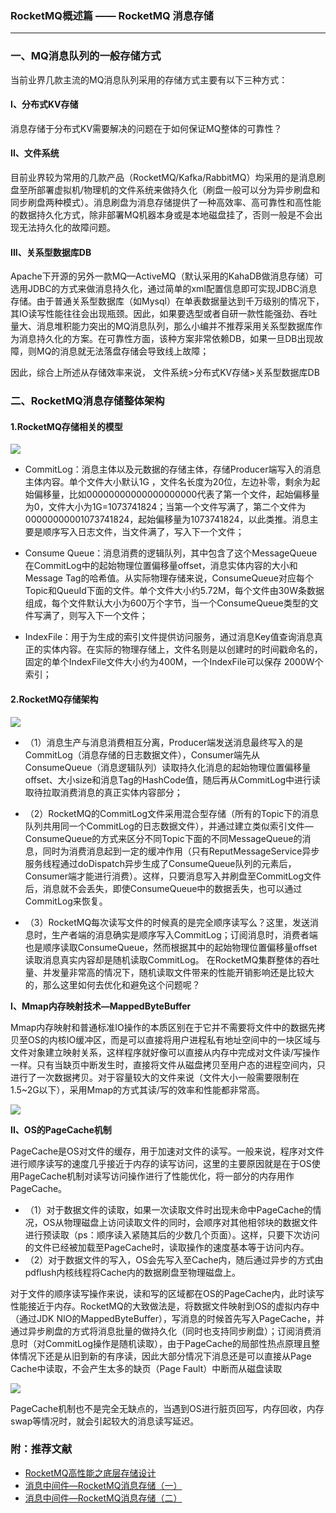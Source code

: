 ### RocketMQ概述篇 —— RocketMQ 消息存储 ###
***

### 一、MQ消息队列的一般存储方式 ###

当前业界几款主流的MQ消息队列采用的存储方式主要有以下三种方式：

#### I、分布式KV存储 ####

消息存储于分布式KV需要解决的问题在于如何保证MQ整体的可靠性？


#### II、文件系统 ####

目前业界较为常用的几款产品（RocketMQ/Kafka/RabbitMQ）均采用的是消息刷盘至所部署虚拟机/物理机的文件系统来做持久化（刷盘一般可以分为异步刷盘和同步刷盘两种模式）。消息刷盘为消息存储提供了一种高效率、高可靠性和高性能的数据持久化方式，除非部署MQ机器本身或是本地磁盘挂了，否则一般是不会出现无法持久化的故障问题。

#### III、关系型数据库DB ####

Apache下开源的另外一款MQ—ActiveMQ（默认采用的KahaDB做消息存储）可选用JDBC的方式来做消息持久化，通过简单的xml配置信息即可实现JDBC消息存储。由于普通关系型数据库（如Mysql）在单表数据量达到千万级别的情况下，其IO读写性能往往会出现瓶颈。因此，如果要选型或者自研一款性能强劲、吞吐量大、消息堆积能力突出的MQ消息队列，那么小编并不推荐采用关系型数据库作为消息持久化的方案。在可靠性方面，该种方案非常依赖DB，如果一旦DB出现故障，则MQ的消息就无法落盘存储会导致线上故障；

因此，综合上所述从存储效率来说， 文件系统>分布式KV存储>关系型数据库DB


### 二、RocketMQ消息存储整体架构 ###


#### 1.RocketMQ存储相关的模型 ####

![](https://i.imgur.com/5UW7qoj.png)


- CommitLog：消息主体以及元数据的存储主体，存储Producer端写入的消息主体内容。单个文件大小默认1G ，文件名长度为20位，左边补零，剩余为起始偏移量，比如00000000000000000000代表了第一个文件，起始偏移量为0，文件大小为1G=1073741824；当第一个文件写满了，第二个文件为00000000001073741824，起始偏移量为1073741824，以此类推。消息主要是顺序写入日志文件，当文件满了，写入下一个文件；


- Consume Queue：消息消费的逻辑队列，其中包含了这个MessageQueue在CommitLog中的起始物理位置偏移量offset，消息实体内容的大小和Message Tag的哈希值。从实际物理存储来说，ConsumeQueue对应每个Topic和QueuId下面的文件。单个文件大小约5.72M，每个文件由30W条数据组成，每个文件默认大小为600万个字节，当一个ConsumeQueue类型的文件写满了，则写入下一个文件；


- IndexFile：用于为生成的索引文件提供访问服务，通过消息Key值查询消息真正的实体内容。在实际的物理存储上，文件名则是以创建时的时间戳命名的，固定的单个IndexFile文件大小约为400M，一个IndexFile可以保存 2000W个索引；


#### 2.RocketMQ存储架构 ####


![](https://i.imgur.com/CRLAQ8e.png)



- （1）消息生产与消息消费相互分离，Producer端发送消息最终写入的是CommitLog（消息存储的日志数据文件），Consumer端先从ConsumeQueue（消息逻辑队列）读取持久化消息的起始物理位置偏移量offset、大小size和消息Tag的HashCode值，随后再从CommitLog中进行读取待拉取消费消息的真正实体内容部分；


- （2）RocketMQ的CommitLog文件采用混合型存储（所有的Topic下的消息队列共用同一个CommitLog的日志数据文件），并通过建立类似索引文件—ConsumeQueue的方式来区分不同Topic下面的不同MessageQueue的消息，同时为消费消息起到一定的缓冲作用（只有ReputMessageService异步服务线程通过doDispatch异步生成了ConsumeQueue队列的元素后，Consumer端才能进行消费）。这样，只要消息写入并刷盘至CommitLog文件后，消息就不会丢失，即使ConsumeQueue中的数据丢失，也可以通过CommitLog来恢复。


- （3）RocketMQ每次读写文件的时候真的是完全顺序读写么？这里，发送消息时，生产者端的消息确实是顺序写入CommitLog；订阅消息时，消费者端也是顺序读取ConsumeQueue，然而根据其中的起始物理位置偏移量offset读取消息真实内容却是随机读取CommitLog。 在RocketMQ集群整体的吞吐量、并发量非常高的情况下，随机读取文件带来的性能开销影响还是比较大的，那么这里如何去优化和避免这个问题呢？


**I、Mmap内存映射技术—MappedByteBuffer**

Mmap内存映射和普通标准IO操作的本质区别在于它并不需要将文件中的数据先拷贝至OS的内核IO缓冲区，而是可以直接将用户进程私有地址空间中的一块区域与文件对象建立映射关系，这样程序就好像可以直接从内存中完成对文件读/写操作一样。只有当缺页中断发生时，直接将文件从磁盘拷贝至用户态的进程空间内，只进行了一次数据拷贝。对于容量较大的文件来说（文件大小一般需要限制在1.5~2G以下），采用Mmap的方式其读/写的效率和性能都非常高。

![](https://mmbiz.qpic.cn/mmbiz_png/AtZHGo2bvzKJ66ic95yndHEyPjrntbUKDcScf3IGG13djUPVCMoALuKYIlo4eXpbX4uc9eibwQWjPvtZY0DUYmcQ/640?wx_fmt=png&tp=webp&wxfrom=5&wx_lazy=1&wx_co=1)






**II、OS的PageCache机制**

PageCache是OS对文件的缓存，用于加速对文件的读写。一般来说，程序对文件进行顺序读写的速度几乎接近于内存的读写访问，这里的主要原因就是在于OS使用PageCache机制对读写访问操作进行了性能优化，将一部分的内存用作PageCache。


- （1）对于数据文件的读取，如果一次读取文件时出现未命中PageCache的情况，OS从物理磁盘上访问读取文件的同时，会顺序对其他相邻块的数据文件进行预读取（ps：顺序读入紧随其后的少数几个页面）。这样，只要下次访问的文件已经被加载至PageCache时，读取操作的速度基本等于访问内存。
- （2）对于数据文件的写入，OS会先写入至Cache内，随后通过异步的方式由pdflush内核线程将Cache内的数据刷盘至物理磁盘上。



对于文件的顺序读写操作来说，读和写的区域都在OS的PageCache内，此时读写性能接近于内存。RocketMQ的大致做法是，将数据文件映射到OS的虚拟内存中（通过JDK NIO的MappedByteBuffer），写消息的时候首先写入PageCache，并通过异步刷盘的方式将消息批量的做持久化（同时也支持同步刷盘）；订阅消费消息时（对CommitLog操作是随机读取），由于PageCache的局部性热点原理且整体情况下还是从旧到新的有序读，因此大部分情况下消息还是可以直接从Page Cache中读取，不会产生太多的缺页（Page Fault）中断而从磁盘读取

![](https://mmbiz.qpic.cn/mmbiz_png/AtZHGo2bvzKJ66ic95yndHEyPjrntbUKDHdibbqyQRAFS4tHxSn68AaRNKtxHb2MHTI0olELD7iaCVpBVFMGFms6w/640?wx_fmt=png&tp=webp&wxfrom=5&wx_lazy=1&wx_co=1)

PageCache机制也不是完全无缺点的，当遇到OS进行脏页回写，内存回收，内存swap等情况时，就会引起较大的消息读写延迟。


### 附：推荐文献 ###

- [RocketMQ高性能之底层存储设计](https://www.jianshu.com/p/d06e9bc6c463)
- [消息中间件—RocketMQ消息存储（一）](https://mp.weixin.qq.com/s/mPxsA4_ZVI3PUDU3_3o41g)
- [消息中间件—RocketMQ消息存储（二）](https://mp.weixin.qq.com/s/x5_XeMfkVMOX8p3ziOKl5Q)

















































































































